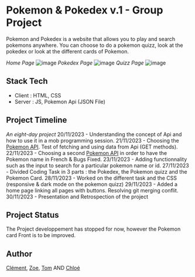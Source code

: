 # Pokemon & Pokedex v.1 - Group Project
Pokemon and Pokedex is a website that allows you to play and search pokemons anywhere. 
You can choose to do a pokemon quizz, look at the pokedex or look at the different cards of Pokemon. 

<em>Home Page</em>
![image](https://github.com/Stoyots/pokemonFinal/assets/146814463/48983d37-a793-4a94-8f52-7ec7430b7699)
<em>Pokedex Page</em>
![image](https://github.com/Stoyots/pokemonFinal/assets/146814463/ad5b08dd-bef5-4408-ba95-995c84beaf9d)
<em>Quizz Page</em>
![image](https://github.com/Stoyots/pokemonFinal/assets/146814463/2d067791-f6a8-4c46-9056-2ae4ba888716)

## Stack Tech 
- Client : HTML, CSS 
- Server : JS, Pokemon Api (JSON File)

## Project Timeline 
<em>An eight-day project</em>
20/11/2023 - Understanding the concept of Api and how to use it in a mob programming session. 
21/11/2023 - Choosing the <a href='https://pokeapi.co/'>Pokemon API</a>. Test of fetching and using data from Api (GET methods). 
22/11/2023 - Choosing a second <a href='https://pokebuildapi.fr/api/v1'>Pokemon API</a> in order to have the Pokemon name in French & Bugs Fixed. 
23/11/2023 - Adding functionnality such as the input to search for a particular pokemon name or id. 
27/11/2023 - Divided Coding Task in 3 parts : the Pokedex, the Pokemon quizz and the Pokemon Card. 
28/11/2023 - Worked on the different task and the CSS (responsive & dark mode on the pokemon quizz)
29/11/2023 - Added a home page linking all pages with buttons. Resolving git merging conflit. 
30/11/2023 - Presentation and Retrospection  of the project

## Project Status
The Project developpement has stopped for now, however the Pokemon card Front is to be improved.

## Author
<a href='https://github.com/Kushumai'>Clément</a>, <a href='https://github.com/zoeleca'>Zoe</a>, <a href='https://github.com/Stoyots'>Tom</a> AND <a href='https://github.com/JinxedQuinn'>Chloé</a>
